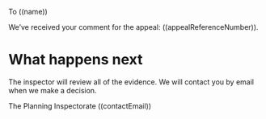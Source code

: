 To ((name))

We’ve received your comment for the appeal: ((appealReferenceNumber)).

# What happens next

The inspector will review all of the evidence. We will contact you by email when we make a decision.

The Planning Inspectorate
((contactEmail))

